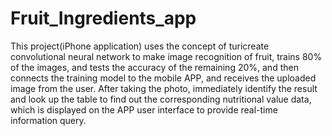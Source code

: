 # Fruit_Ingredients_app
This project(iPhone application) uses the concept of turicreate convolutional neural network to make image recognition of fruit, trains 80% of the images, and tests the accuracy of the remaining 20%, and then connects the training model to the mobile APP, and receives the uploaded image from the user. After taking the photo, immediately identify the result and look up the table to find out the corresponding nutritional value data, which is displayed on the APP user interface to provide real-time information query.
